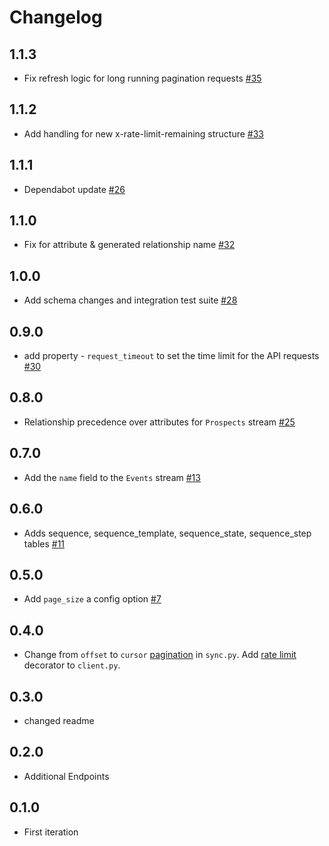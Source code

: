 # Changelog

## 1.1.3
  * Fix refresh logic for long running pagination requests [#35](https://github.com/singer-io/tap-outreach/pull/35)

## 1.1.2
  * Add handling for new x-rate-limit-remaining structure [#33](https://github.com/singer-io/tap-outreach/pull/33)

## 1.1.1
  * Dependabot update [#26](https://github.com/singer-io/tap-outreach/pull/26)
## 1.1.0
  * Fix for attribute & generated relationship name [#32](https://github.com/singer-io/tap-outreach/pull/32)

## 1.0.0
  * Add schema changes and integration test suite [#28](https://github.com/singer-io/tap-outreach/pull/28)

## 0.9.0
  * add property - `request_timeout` to set the time limit for the API requests [#30](https://github.com/singer-io/tap-outreach/pull/30)

## 0.8.0
  * Relationship precedence over attributes for `Prospects` stream [#25](https://github.com/singer-io/tap-outreach/pull/25)

## 0.7.0
  * Add the `name` field to the `Events` stream [#13](https://github.com/singer-io/tap-outreach/pull/13)

## 0.6.0
  * Adds sequence, sequence_template, sequence_state, sequence_step tables [#11](https://github.com/singer-io/tap-outreach/pull/11)

## 0.5.0
  * Add `page_size` a config option [#7](https://github.com/singer-io/tap-outreach/pull/7)

## 0.4.0
  * Change from `offset` to `cursor` [pagination](https://api.outreach.io/api/v2/docs#pagination) in `sync.py`. Add [rate limit](https://api.outreach.io/api/v2/docs#rate-limiting) decorator to `client.py`.

## 0.3.0
  * changed readme

## 0.2.0
  * Additional Endpoints

## 0.1.0
  * First iteration
